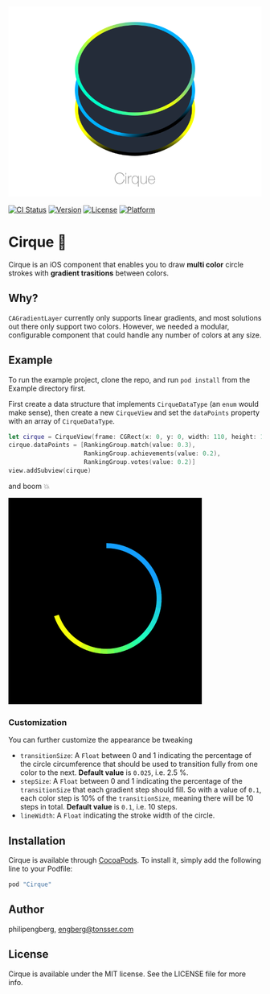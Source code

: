 
![cirque icon 2](/Cirque.png)

[![CI Status](http://img.shields.io/travis/philipengberg/Cirque.svg?style=flat)](https://travis-ci.org/philipengberg/Cirque)
[![Version](https://img.shields.io/cocoapods/v/Cirque.svg?style=flat)](http://cocoapods.org/pods/Cirque)
[![License](https://img.shields.io/cocoapods/l/Cirque.svg?style=flat)](http://cocoapods.org/pods/Cirque)
[![Platform](https://img.shields.io/cocoapods/p/Cirque.svg?style=flat)](http://cocoapods.org/pods/Cirque)

# Cirque 🎨
Cirque is an iOS component that enables you to draw **multi color** circle strokes with **gradient trasitions** between colors.

## Why?
`CAGradientLayer` currently only supports linear gradients, and most solutions out there only support two colors. However, we needed a modular, configurable component that could handle any number of colors at any size.

## Example

To run the example project, clone the repo, and run `pod install` from the Example directory first.

First create a data structure that implements `CirqueDataType` (an `enum` would make sense), then create a new `CirqueView` and set the `dataPoints` property with an array of `CirqueDataType`.
```swift
let cirque = CirqueView(frame: CGRect(x: 0, y: 0, width: 110, height: 110))
cirque.dataPoints = [RankingGroup.match(value: 0.3), 
                     RankingGroup.achievements(value: 0.2), 
                     RankingGroup.votes(value: 0.2)]
view.addSubview(cirque)
```
and boom 💥

![Example](/Example.png)

### Customization
You can further customize the appearance be tweaking
- `transitionSize`: A `Float` between 0 and 1 indicating the percentage of the circle circumference that should be used to transition fully from one color to the next. **Default value** is `0.025`, i.e. 2.5 %.
- `stepSize`: A `Float` between 0 and 1 indicating the percentage of the `transitionSize` that each gradient step should fill. So with a value of `0.1`, each color step is 10% of the `transitionSize`, meaning there will be 10 steps in total. **Default value** is `0.1`, i.e. 10 steps.
- `lineWidth`: A `Float` indicating the stroke width of the circle.

## Installation

Cirque is available through [CocoaPods](http://cocoapods.org). To install
it, simply add the following line to your Podfile:

```ruby
pod "Cirque"
```

## Author

philipengberg, engberg@tonsser.com

## License

Cirque is available under the MIT license. See the LICENSE file for more info.
